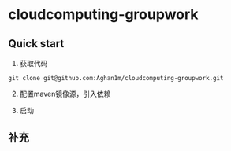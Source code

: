 # cloudcomputing-groupwork

## Quick start
1. 获取代码
```git
git clone git@github.com:Aghan1m/cloudcomputing-groupwork.git
```

2. 配置maven镜像源，引入依赖

3. 启动

## 补充
